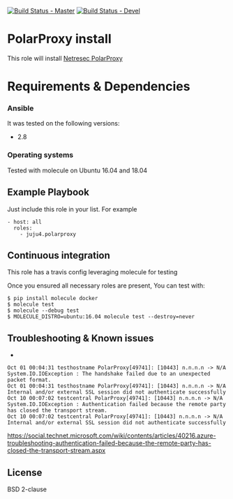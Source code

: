 [![Build Status - Master](https://travis-ci.org/juju4/ansible-polarproxy.svg?branch=master)](https://travis-ci.org/juju4/ansible-polarproxy)
[![Build Status - Devel](https://travis-ci.org/juju4/ansible-polarproxy.svg?branch=devel)](https://travis-ci.org/juju4/ansible-polarproxy/branches)

# PolarProxy install

This role will install [Netresec PolarProxy](https://www.netresec.com/?page=PolarProxy)

# Requirements & Dependencies

### Ansible
It was tested on the following versions:
 * 2.8

### Operating systems

Tested with molecule on Ubuntu 16.04 and 18.04

## Example Playbook

Just include this role in your list.
For example

```
- host: all
  roles:
    - juju4.polarproxy
```

## Continuous integration

This role has a travis config leveraging molecule for testing

Once you ensured all necessary roles are present, You can test with:
```
$ pip install molecule docker
$ molecule test
$ molecule --debug test
$ MOLECULE_DISTRO=ubuntu:16.04 molecule test --destroy=never
```

## Troubleshooting & Known issues

*
```
Oct 01 00:04:31 testhostname PolarProxy[49741]: [10443] n.n.n.n -> N/A System.IO.IOException : The handshake failed due to an unexpected packet format.
Oct 01 00:04:31 testhostname PolarProxy[49741]: [10443] n.n.n.n -> N/A Internal and/or external SSL session did not authenticate successfully
Oct 10 00:07:02 testcentral PolarProxy[49741]: [10443] n.n.n.n -> N/A System.IO.IOException : Authentication failed because the remote party has closed the transport stream.
Oct 10 00:07:02 testcentral PolarProxy[49741]: [10443] n.n.n.n -> N/A Internal and/or external SSL session did not authenticate successfully
```
https://social.technet.microsoft.com/wiki/contents/articles/40216.azure-troubleshooting-authentication-failed-because-the-remote-party-has-closed-the-transport-stream.aspx

## License

BSD 2-clause
